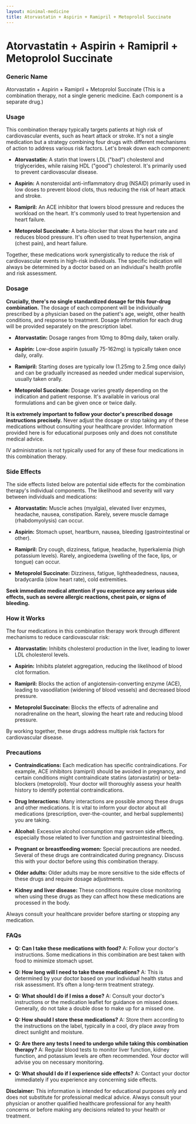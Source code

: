 ```yaml
---
layout: minimal-medicine
title: Atorvastatin + Aspirin + Ramipril + Metoprolol Succinate
---
```


# Atorvastatin + Aspirin + Ramipril + Metoprolol Succinate
### Generic Name

Atorvastatin + Aspirin + Ramipril + Metoprolol Succinate (This is a combination therapy, not a single generic medicine.  Each component is a separate drug.)


### Usage

This combination therapy typically targets patients at high risk of cardiovascular events, such as heart attack or stroke.  It's not a single medication but a strategy combining four drugs with different mechanisms of action to address various risk factors. Let's break down each component:

* **Atorvastatin:** A statin that lowers LDL ("bad") cholesterol and triglycerides, while raising HDL ("good") cholesterol.  It's primarily used to prevent cardiovascular disease.

* **Aspirin:**  A nonsteroidal anti-inflammatory drug (NSAID) primarily used in low doses to prevent blood clots, thus reducing the risk of heart attack and stroke.

* **Ramipril:** An ACE inhibitor that lowers blood pressure and reduces the workload on the heart.  It's commonly used to treat hypertension and heart failure.

* **Metoprolol Succinate:** A beta-blocker that slows the heart rate and reduces blood pressure. It's often used to treat hypertension, angina (chest pain), and heart failure.

Together, these medications work synergistically to reduce the risk of cardiovascular events in high-risk individuals. The specific indication will always be determined by a doctor based on an individual's health profile and risk assessment.


### Dosage

**Crucially, there's no single standardized dosage for this four-drug combination.**  The dosage of each component will be individually prescribed by a physician based on the patient's age, weight, other health conditions, and response to treatment.  Dosage information for each drug will be provided separately on the prescription label.

* **Atorvastatin:** Dosage ranges from 10mg to 80mg daily, taken orally.

* **Aspirin:**  Low-dose aspirin (usually 75-162mg) is typically taken once daily, orally.

* **Ramipril:**  Starting doses are typically low (1.25mg to 2.5mg once daily) and can be gradually increased as needed under medical supervision, usually taken orally.

* **Metoprolol Succinate:** Dosage varies greatly depending on the indication and patient response.  It's available in various oral formulations and can be given once or twice daily.


**It is extremely important to follow your doctor's prescribed dosage instructions precisely.** Never adjust the dosage or stop taking any of these medications without consulting your healthcare provider.  Information provided here is for educational purposes only and does not constitute medical advice.

IV administration is not typically used for any of these four medications in this combination therapy.


### Side Effects

The side effects listed below are potential side effects for the combination therapy's individual components.  The likelihood and severity will vary between individuals and medications:

* **Atorvastatin:** Muscle aches (myalgia), elevated liver enzymes, headache, nausea, constipation.  Rarely, severe muscle damage (rhabdomyolysis) can occur.

* **Aspirin:** Stomach upset, heartburn, nausea, bleeding (gastrointestinal or other).

* **Ramipril:**  Dry cough, dizziness, fatigue, headache, hyperkalemia (high potassium levels).  Rarely, angioedema (swelling of the face, lips, or tongue) can occur.

* **Metoprolol Succinate:**  Dizziness, fatigue, lightheadedness, nausea, bradycardia (slow heart rate), cold extremities.


**Seek immediate medical attention if you experience any serious side effects, such as severe allergic reactions, chest pain, or signs of bleeding.**


### How it Works

The four medications in this combination therapy work through different mechanisms to reduce cardiovascular risk:

* **Atorvastatin:** Inhibits cholesterol production in the liver, leading to lower LDL cholesterol levels.

* **Aspirin:** Inhibits platelet aggregation, reducing the likelihood of blood clot formation.

* **Ramipril:** Blocks the action of angiotensin-converting enzyme (ACE), leading to vasodilation (widening of blood vessels) and decreased blood pressure.

* **Metoprolol Succinate:** Blocks the effects of adrenaline and noradrenaline on the heart, slowing the heart rate and reducing blood pressure.


By working together, these drugs address multiple risk factors for cardiovascular disease.


### Precautions

* **Contraindications:** Each medication has specific contraindications. For example, ACE inhibitors (ramipril) should be avoided in pregnancy, and certain conditions might contraindicate statins (atorvastatin) or beta-blockers (metoprolol). Your doctor will thoroughly assess your health history to identify potential contraindications.

* **Drug Interactions:** Many interactions are possible among these drugs and other medications.  It is vital to inform your doctor about all medications (prescription, over-the-counter, and herbal supplements) you are taking.

* **Alcohol:** Excessive alcohol consumption may worsen side effects, especially those related to liver function and gastrointestinal bleeding.

* **Pregnant or breastfeeding women:** Special precautions are needed.  Several of these drugs are contraindicated during pregnancy. Discuss this with your doctor before using this combination therapy.

* **Older adults:**  Older adults may be more sensitive to the side effects of these drugs and require dosage adjustments.

* **Kidney and liver disease:**  These conditions require close monitoring when using these drugs as they can affect how these medications are processed in the body.


Always consult your healthcare provider before starting or stopping any medication.


### FAQs

* **Q: Can I take these medications with food?** A:  Follow your doctor's instructions. Some medications in this combination are best taken with food to minimize stomach upset.

* **Q: How long will I need to take these medications?** A: This is determined by your doctor based on your individual health status and risk assessment.  It’s often a long-term treatment strategy.

* **Q: What should I do if I miss a dose?** A:  Consult your doctor's instructions or the medication leaflet for guidance on missed doses.  Generally, do not take a double dose to make up for a missed one.

* **Q: How should I store these medications?** A: Store them according to the instructions on the label, typically in a cool, dry place away from direct sunlight and moisture.

* **Q:  Are there any tests I need to undergo while taking this combination therapy?** A:  Regular blood tests to monitor liver function, kidney function, and potassium levels are often recommended. Your doctor will advise you on necessary monitoring.

* **Q: What should I do if I experience side effects?** A: Contact your doctor immediately if you experience any concerning side effects.


**Disclaimer:**  This information is intended for educational purposes only and does not substitute for professional medical advice.  Always consult your physician or another qualified healthcare professional for any health concerns or before making any decisions related to your health or treatment.
